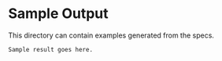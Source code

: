 # Sample Output

This directory can contain examples generated from the specs.

```
Sample result goes here.
```
